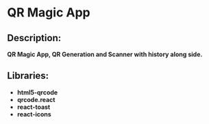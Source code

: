 # **QR Magic App**

## Description:
**QR Magic App, QR Generation and Scanner with history along side.**

## Libraries:
- **html5-qrcode**
- **qrcode.react**
- **react-toast**
- **react-icons**




